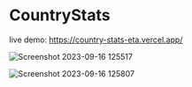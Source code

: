 # CountryStats

live demo: https://country-stats-eta.vercel.app/

![Screenshot 2023-09-16 125517](https://github.com/LV1Dev/CountryStats/assets/126191673/2caa136e-4811-42a5-8080-9b487015fec3)

![Screenshot 2023-09-16 125807](https://github.com/LV1Dev/CountryStats/assets/126191673/35bd78b1-9c01-4bcc-bedd-01a6eeab3927)
